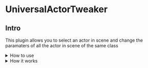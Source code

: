 # UniversalActorTweaker
 
## Intro
This plugin allows you to select an actor in scene and change the paramaters of all the actor in scene of the same class


<details><summary> How to use  </summary><blockquote>
Simply just open the widget using the button in the toolbar

![image](https://github.com/EC2121/UniversalActorTweaker/assets/89205380/72af0128-c9a9-41b0-ac20-6ae5828410b0)

Then select an actor and change one of its property

![image](https://github.com/EC2121/UniversalActorTweaker/assets/89205380/6b9268df-08c3-41f3-8949-1aecc221baa8)


The property will be changed on all the actors of the same class!

![image](https://github.com/EC2121/UniversalActorTweaker/assets/89205380/e89c4a5a-8adf-440b-b17c-cc71e5259d5a)

</blockquote></details>
<details><summary> How it works </summary><blockquote>

The plugin works using the Unreal reflection system as shown in this example

```C++
	FProperty* FoundProperty = InContainer->GetClass()->FindPropertyByName(
		InPropertyChanged.GetPropertyName());
  
	if (FoundProperty != nullptr)
	{
		InContainer->Modify(true);
		InContainer->PreEditChange(FoundProperty);
		FoundProperty->SetValue_InContainer(InContainer, InNewValue);
		FPropertyChangedEvent Args(FoundProperty);
		Args.ChangeType = EPropertyChangeType::ValueSet;
		InContainer->PostEditChangeProperty(Args);
	}
 ```


